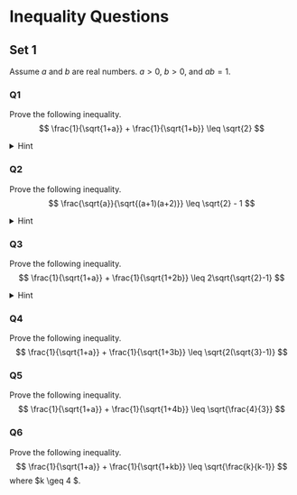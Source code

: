 # Inequality Questions

## Set 1

Assume $a$ and $b$ are real numbers. $a > 0$, $b > 0$, and $ab = 1$.

### Q1 
Prove the following inequality.
$$ \frac{1}{\sqrt{1+a}} + \frac{1}{\sqrt{1+b}} \leq \sqrt{2} $$

<details>
  <summary>Hint</summary>
  
  Square the left hand side and then apply AM-GM on the term that has square root. 
  The two numbers are $a$ and 1.
</details>

### Q2 
Prove the following inequality.
$$ \frac{\sqrt{a}}{\sqrt{(a+1)(a+2)}} \leq \sqrt{2} - 1 $$

<details>
  <summary>Hint</summary>
  
  Work on the LHS.
  Focus on the inside of the sqaure root. Transform to the following first.
  $$ (\frac{1}{\sqrt{a+1}} + 1 - 1)(\frac{\sqrt{a}}{\sqrt{a+2}} + 1 - 1) $$
  Apply AM-GM on the two terms that have $a$.
</details>

### Q3 
Prove the following inequality.
$$ \frac{1}{\sqrt{1+a}} + \frac{1}{\sqrt{1+2b}} \leq 2\sqrt{\sqrt{2}-1} $$

<details>
  <summary>Hint</summary>
  Solve Q2 first.  
</details>

### Q4
Prove the following inequality.
$$ \frac{1}{\sqrt{1+a}} + \frac{1}{\sqrt{1+3b}} \leq \sqrt{2(\sqrt{3}-1)} $$

### Q5
Prove the following inequality.
$$ \frac{1}{\sqrt{1+a}} + \frac{1}{\sqrt{1+4b}} \leq \sqrt{\frac{4}{3}} $$

### Q6
Prove the following inequality.
$$ \frac{1}{\sqrt{1+a}} + \frac{1}{\sqrt{1+kb}} \leq \sqrt{\frac{k}{k-1}} $$
where $k \geq 4 $.

